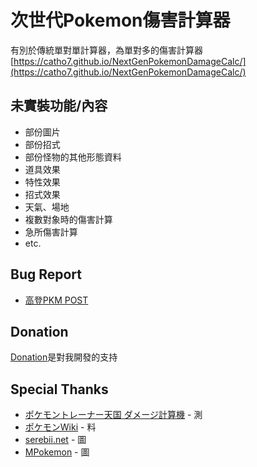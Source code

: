 # 次世代Pokemon傷害計算器
有別於傳統單對單計算器，為單對多的傷害計算器  
[https://catho7.github.io/NextGenPokemonDamageCalc/](https://catho7.github.io/NextGenPokemonDamageCalc/)
## 未實裝功能/內容
* 部份圖片
* 部份招式
* 部份怪物的其他形態資料
* 道具效果
* 特性效果
* 招式效果
* 天氣、場地
* 複數對象時的傷害計算
* 急所傷害計算
* etc.

## Bug Report
* [高登PKM POST](https://m.hkgolden.com/view.aspx?message=6996022)

## Donation
[Donation](https://www.paypal.com/cgi-bin/webscr?cmd=_s-xclick&hosted_button_id=PAGW77ASG7VHY&source=url)是對我開發的支持

## Special Thanks
* [ポケモントレーナー天国 ダメージ計算機]() - 測
* [ポケモンWiki](http://wiki.ポケモン.com/wiki/%E3%83%A1%E3%82%A4%E3%83%B3%E3%83%9A%E3%83%BC%E3%82%B8) - 料
* [serebii.net](https://www.serebii.net/) - 圖
* [MPokemon](http://mpokemon.com) - 圖
